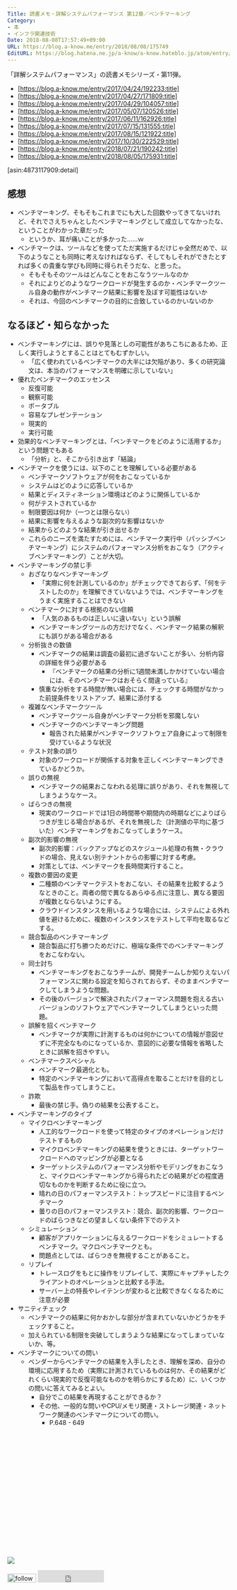 ```yaml
---
Title: 読書メモ・詳解システムパフォーマンス 第12章／ベンチマーキング
Category:
- 本
- インフラ関連技術
Date: 2018-08-08T17:57:49+09:00
URL: https://blog.a-know.me/entry/2018/08/08/175749
EditURL: https://blog.hatena.ne.jp/a-know/a-know.hateblo.jp/atom/entry/10257846132608782574
---
```


「詳解システムパフォーマンス」の読書メモシリーズ・第11弾。

* [https://blog.a-know.me/entry/2017/04/24/192233:title]
* [https://blog.a-know.me/entry/2017/04/27/171809:title]
* [https://blog.a-know.me/entry/2017/04/29/104057:title]
* [https://blog.a-know.me/entry/2017/05/07/120526:title]
* [https://blog.a-know.me/entry/2017/06/11/162926:title]
* [https://blog.a-know.me/entry/2017/07/15/131555:title]
* [https://blog.a-know.me/entry/2017/08/15/121922:title]
* [https://blog.a-know.me/entry/2017/10/30/222529:title]
* [https://blog.a-know.me/entry/2018/07/21/190242:title]
* [https://blog.a-know.me/entry/2018/08/05/175931:title]


[asin:4873117909:detail]

## 感想
- ベンチマーキング、そもそもこれまでにも大した回数やってきてないけれど、それでさえちゃんとしたベンチマーキングとして成立してなかったな、ということがわかった章だった
    - というか、耳が痛いことが多かった......ｗ
- ベンチマークは、ツールなどを使ってただ実施するだけじゃ全然だめで、以下のようなことも同時に考えなければならず、そしてもしそれができたとすれば多くの貴重な学びも同時に得られそうだな、と思った。
    - そもそもそのツールはどんなことをおこなうツールなのか
    - それによりどのようなワークロードが発生するのか・ベンチマークツール自身の動作がベンチマーク結果に影響を及ぼす可能性はないか
    - それは、今回のベンチマークの目的に合致しているのかいないのか



<!-- more -->



## なるほど・知らなかった
- ベンチマーキングには、誤りや見落としの可能性があちこちにあるため、正しく実行しようとすることはとてもむずかしい。
    - 「広く使われているベンチマークの大半には欠陥があり、多くの研究論文は、本当のパフォーマンスを明確に示していない」
- 優れたベンチマークのエッセンス
    - 反復可能
    - 観察可能
    - ポータブル
    - 容易なプレゼンテーション
    - 現実的
    - 実行可能
- 効果的なベンチマーキングとは、「ベンチマークをどのように活用するか」という問題でもある
    - 「分析」と、そこから引き出す「結論」
- ベンチマークを使うには、以下のことを理解している必要がある
    - ベンチマークソフトウェアが何をおこなっているか
    - システムはどのように応答しているか
    - 結果とディスティネーション環境はどのように関係しているか
    - 何がテストされているか
    - 制限要因は何か（一つとは限らない）
    - 結果に影響を与えるような副次的な影響はないか
    - 結果からどのような結果が引き出せるか
    - これらのニーズを満たすためには、ベンチマーク実行中（パッシブベンチマーキング）にシステムのパフォーマンス分析をおこなう（アクティブベンチマーキング）ことが大切。
- ベンチマーキングの禁じ手
    - おざなりなベンチマーキング
        - 「実際に何を計測しているのか」がチェックできておらず、「何をテストしたのか」を理解できていないようでは、ベンチマーキングをうまく実施することはできない
    - ベンチマークに対する根拠のない信頼
        - 「人気のあるものは正しいに違いない」という誤解
        - ベンチマーキングツールの方だけでなく、ベンチマーク結果の解釈にも誤りがある場合がある
    - 分析抜きの数値
        - ベンチマークの結果は調査の最初に過ぎないことが多い、分析内容の詳細を伴う必要がある
            - 『ベンチマークの結果の分析に1週間未満しかかけていない場合には、そのベンチマークはおそらく間違っている』
        - 慎重な分析をする時間が無い場合には、チェックする時間がなかった前提条件をリストアップ、結果に添付する
    - 複雑なベンチマークツール
        - ベンチマークツール自身がベンチマーク分析を邪魔しない
        - ベンチマークのベンチマーキング問題
            - 報告された結果がベンチマークソフトウェア自身によって制限を受けているような状況
    - テスト対象の誤り
        - 対象のワークロードが関係する対象を正しくベンチマーキングできているかどうか。
    - 誤りの無視
        - ベンチマークの結果おこなわれる処理に誤りがあり、それを無視してしまうようなケース。
    - ばらつきの無視
        - 現実のワークロードでは1日の時間帯や期間内の時期などによりばらつきが生じる場合があるが、それを無視した（計測値の平均に基づいた）ベンチマーキングをおこなってしまうケース。
    - 副次的影響の無視
        - 副次的影響：バックアップなどのスケジュール処理の有無・クラウドの場合、見えない別テナントからの影響に対する考慮。
        - 対策としては、ベンチマークを長時間実行すること。
    - 複数の要因の変更
        - 二種類のベンチマークテストをおこない、その結果を比較するようなときのこと。両者の間で異なるあらゆる点に注意し、異なる要因が複数とならないようにする。
        - クラウドインスタンスを用いるような場合には、システムによる外れ値を避けるために、複数のインスタンスをテストして平均を取るなどする。
    - 競合製品のベンチマーキング
        - 競合製品に打ち勝つためだけに、極端な条件でのベンチマーキングをおこなわない。
    - 同士討ち
        - ベンチマーキングをおこなうチームが、開発チームしか知りえないパフォーマンスに関わる設定を知らされておらず、そのままベンチマークしてしまうような問題。
        - その後のバージョンで解決されたパフォーマンス問題を抱える古いバージョンのソフトウェアでベンチマークしてしまうといった問題。
    - 誤解を招くベンチマーク
        - ベンチマークが実際に計測するものは何かについての情報が意図せずに不完全なものになっているか、意図的に必要な情報を省略したときに誤解を招きやすい。
    - ベンチマークスペシャル
        - ベンチマーク最適化とも。
        - 特定のベンチマーキングにおいて高得点を取ることだけを目的として製品を作ってしまうこと。
    - 詐欺
        - 最後の禁じ手。偽りの結果を公表すること。
- ベンチマーキングのタイプ
    - マイクロベンチマーキング
        - 人工的なワークロードを使って特定のタイプのオペレーションだけテストするもの
        - マイクロベンチマーキングの結果を使うときには、ターゲットワークロードへのマッピングが必要となる
        - ターゲットシステムのパフォーマンス分析やモデリングをおこなうと、マイクロベンチマーキングから得られたどの結果がどの程度適切なものかを判断するために役に立つ。
        - 晴れの日のパフォーマンステスト：トップスピードに注目するベンチマーク
        - 曇りの日のパフォーマンステスト：競合、副次的影響、ワークロードのばらつきなどの望ましくない条件下でのテスト
    - シミュレーション
        - 顧客がアプリケーションに与えるワークロードをシミュレートするベンチマーク。マクロベンチマークとも。
        - 問題点としては、ばらつきを無視することがあること。
    - リプレイ
        - トレースログをもとに操作をリプレイして、実際にキャプチャしたクライアントのオペレーションと比較する手法。
        - サーバー上の特長やレイテンシが変わると比較できなくなるために注意が必要
- サニティチェック
    - ベンチマークの結果に何かおかしな部分が含まれていないかどうかをチェックすること。
    - 加えられている制限を突破してしまうような結果になってしまっていないか、等。
- ベンチマークについての問い
    - ベンダーからベンチマークの結果を入手したとき、理解を深め、自分の環境に応用するため（実際に計測されているものは何か、その結果がどれくらい現実的で反復可能なものかを明らかにするため）に、いくつかの問いに答えてみるとよい。
        - 自分でこの結果を再現することができるか？
        - その他、一般的な問いやCPU/メモリ関連・ストレージ関連・ネットワーク関連のベンチマークについての問い。
            - P.648 - 649


<div>
<br>
<script async src="//pagead2.googlesyndication.com/pagead/js/adsbygoogle.js"></script>
<!-- article-bottom2 -->
<ins class="adsbygoogle"
     style="display:inline-block;width:300px;height:250px"
     data-ad-client="ca-pub-3463034538369189"
     data-ad-slot="5274552934"></ins>
<script>
(adsbygoogle = window.adsbygoogle || []).push({});
</script>

<a href="https://bit.ly/pixe-la" target='blank' rel="nofollow"><img src="https://cdn-ak.f.st-hatena.com/images/fotolife/a/a-know/20181026/20181026091953.png"></a>
<br>
</div>

<div>
<a href='https://cloud.feedly.com/#subscription%2Ffeed%2Fhttp%3A%2F%2Fblog.a-know.me%2Ffeed'  target='blank'><img id='feedlyFollow' src='https://s3.feedly.com/img/follows/feedly-follow-rectangle-volume-small_2x.png' alt='follow us in feedly' width='65' height='20'></a>



<iframe src="https://blog.hatena.ne.jp/a-know/a-know.hateblo.jp/subscribe/iframe" allowtransparency="true" frameborder="0" scrolling="no" width="150" height="28"></iframe>
</div>



<script src="https://moshi-moshi.moshimo.works/moshimoshi/a_know_blog/2018-08-08-175749?title=%e8%aa%ad%e6%9b%b8%e3%83%a1%e3%83%a2%e3%83%bb%e8%a9%b3%e8%a7%a3%e3%82%b7%e3%82%b9%e3%83%86%e3%83%a0%e3%83%91%e3%83%95%e3%82%a9%e3%83%bc%e3%83%9e%e3%83%b3%e3%82%b9%20%e7%ac%ac12%e7%ab%a0%ef%bc%8f%e3%83%99%e3%83%b3%e3%83%81%e3%83%9e%e3%83%bc%e3%82%ad%e3%83%b3%e3%82%b0"></script>
